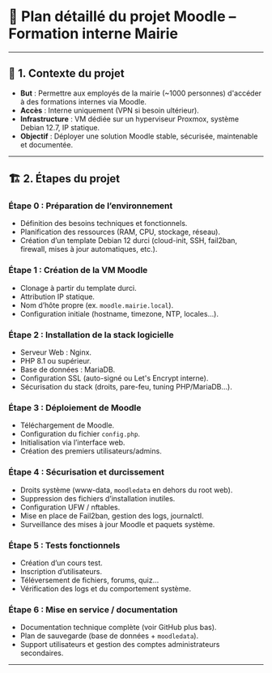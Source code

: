 # 📘 Plan détaillé du projet Moodle – Formation interne Mairie

---

## 🧩 1. Contexte du projet

- **But** : Permettre aux employés de la mairie (~1000 personnes) d'accéder à des formations internes via Moodle.  
- **Accès** : Interne uniquement (VPN si besoin ultérieur).  
- **Infrastructure** : VM dédiée sur un hyperviseur Proxmox, système Debian 12.7, IP statique.  
- **Objectif** : Déployer une solution Moodle stable, sécurisée, maintenable et documentée.

---

## 🏗️ 2. Étapes du projet

### Étape 0 : Préparation de l’environnement
- Définition des besoins techniques et fonctionnels.  
- Planification des ressources (RAM, CPU, stockage, réseau).  
- Création d’un template Debian 12 durci (cloud-init, SSH, fail2ban, firewall, mises à jour automatiques, etc.).

### Étape 1 : Création de la VM Moodle
- Clonage à partir du template durci.  
- Attribution IP statique.  
- Nom d’hôte propre (ex. `moodle.mairie.local`).  
- Configuration initiale (hostname, timezone, NTP, locales…).

### Étape 2 : Installation de la stack logicielle
- Serveur Web : Nginx.  
- PHP 8.1 ou supérieur.  
- Base de données : MariaDB.  
- Configuration SSL (auto-signé ou Let's Encrypt interne).  
- Sécurisation du stack (droits, pare-feu, tuning PHP/MariaDB…).

### Étape 3 : Déploiement de Moodle
- Téléchargement de Moodle.  
- Configuration du fichier `config.php`.  
- Initialisation via l’interface web.  
- Création des premiers utilisateurs/admins.

### Étape 4 : Sécurisation et durcissement
- Droits système (www-data, `moodledata` en dehors du root web).  
- Suppression des fichiers d’installation inutiles.  
- Configuration UFW / nftables.  
- Mise en place de Fail2ban, gestion des logs, journalctl.  
- Surveillance des mises à jour Moodle et paquets système.

### Étape 5 : Tests fonctionnels
- Création d’un cours test.  
- Inscription d’utilisateurs.  
- Téléversement de fichiers, forums, quiz…  
- Vérification des logs et du comportement système.

### Étape 6 : Mise en service / documentation
- Documentation technique complète (voir GitHub plus bas).  
- Plan de sauvegarde (base de données + `moodledata`).  
- Support utilisateurs et gestion des comptes administrateurs secondaires.

---
